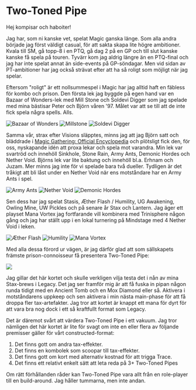 # Two-Toned Pipe

Hej kompisar och haboiter!

Jag har, som ni kanske vet, spelat Magic ganska länge. Som alla andra började
jag först väldigt casual, för att sakta skapa lite högre ambitioner. Kvala till
SM, gå topp-8 i en PTQ, gå dag 2 på en GP och till slut kanske kanske få spela
på touren. Tyvärr kom jag aldrig längre än en PTQ-final och jag har inte spelat
annat än side-events på GP-söndagar. Men vid sidan av PT-ambitioner har jag
också strävat efter att ha så roligt som möjligt när jag spelar.

Eftersom "roligt" är ett nollsummespel i Magic har jag alltid haft en fäbless
för kombo och prison. Den första lek jag byggde på egen hand var en Bazaar of
Wonders-lek med Mill Stone och Soldevi Digger som jag spelade med mina bästisar
Peter och Björn våren '97. Målet var att se till att de inte fick spela några
spells. Alls.

![Bazaar of Wonders][2]
![Millstone][3]
![Soldevi Digger][4]

Samma vår, strax efter Visions släpptes, minns jag att jag Björn satt och
bläddrade i [Magic Gathering: Official Encyclopedia][1] och plötsligt fick den,
för oss, nyskapande idén att proxa lekar och spela mot varandra. Min lek var
svartröd och innehöll Sinkhole, Stone Rain, Army Ants, Demonic Hordes och Nether
Void. Björns lek var lite baktung och innehöll bl.a. Erhnam och Juzam. Mer minns
jag inte för vi spelade bara två dueller. Tydligen är det tråkigt att bli låst
under en Nether Void när ens motståndare har en Army Ants i spel.

![Army Ants][5]
![Nether Void][6]
![Demonic Hordes][11]

Sen dess har jag spelat Stasis, Æther Flash / Humility, UG Awakening, Owling
Mine, UW Pickles och på senare år Stax och Lantern. Jag äger ett playset Mana
Vortex jag fortfarande vill kombinera med Trinisphere någon gång och jag har
ställt upp i en lokal turnering på Mindstage med 4 Nether Void i leken.

![Æther Flash][7]
![Humility][8]
![Mana Vortex][9]

Med alla dessa förord ur vägen, är jag därför glad att som sällskapets främste
prison-connoisseur få presentera Two-Toned Pipe:

![][10]

Jag gillar det här kortet och skulle verkligen vilja testa det i nån av mina
Stax-brews i Legacy. Det jag ser framför mig är att få fuska in pipan någon
runda tidigt med en Ancient Tomb och en Mox Diamond eller så. Aktivera i
motståndarens uppkeep och sen aktivera i min nästa main-phase för att få droppa
fler tax-artefakter. Jag tror att kortet är knappt ett mana för dyrt för att
vara bra nog dock i ett så kraftfullt format som Legacy.

Det är däremot svårt att värdera Two-Toned Pipe i ett vakuum. Jag tror nämligen
det här kortet är lite för svagt om inte en eller flera av följande premisser
gäller för vårt constructed-format:

1. Det finns gott om andra tax-effekter.
2. Det finns en kombolek som scoopar till tax-effekter.
3. Det finns gott om kort med alternativ kostnad för att trigga Trace.
4. Det finns ett relativt enkelt sätt att leta reda på 3+ Two-Toned Pipes

Om rätt förhållanden råder kan Two-Toned Pipe vara allt från en role-player till
en build-around. Jag håller tummarna, men inte andan.

[1]: https://www.amazon.co.uk/Magic-Gathering-Official-Encyclopedia-Complete/dp/1560251409
[2]: ./bazaarofwonders.hq.jpg
[3]: ./millstone.hq.jpg
[4]: ./soldevidigger.hq.jpg
[5]: ./armyants.hq.jpg
[6]: ./nethervoid.hq.jpg
[7]: ./aetherflash.hq.jpg
[8]: ./humility.hq.jpg
[9]: ./manavortex.hq.jpg
[10]: ./preview.jpg
[11]: ./demonichordes.hq.jpg
